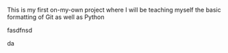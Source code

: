 This is my first on-my-own project where I will be teaching myself the basic 
formatting of Git as well as Python

fasdfnsd


da